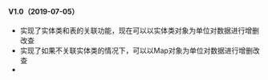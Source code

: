 #### V1.0（2019-07-05）

- 实现了实体类和表的关联功能，现在可以以实体类对象为单位对数据进行增删改查
- 实现了如果不关联实体类的情况下，可以以Map对象为单位对数据进行增删改查
- 

